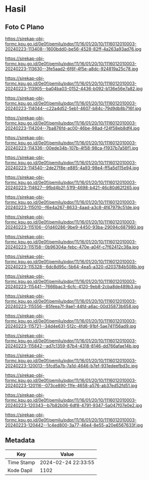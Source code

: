 # Hasil

## Foto C Plano

https://sirekap-obj-formc.kpu.go.id/0e0f/pemilu/pdpr/11/16/01/20/10/1116012010003-20240223-113408--1600bdd0-be56-4528-82ff-4a263a93ad76.jpg

https://sirekap-obj-formc.kpu.go.id/0e0f/pemilu/pdpr/11/16/01/20/10/1116012010003-20240223-113630--3fe5aad2-6f6f-4f5e-a8dc-924819a25c78.jpg

https://sirekap-obj-formc.kpu.go.id/0e0f/pemilu/pdpr/11/16/01/20/10/1116012010003-20240223-113905--ba04ba03-0152-4436-b092-b136e56e7a82.jpg

https://sirekap-obj-formc.kpu.go.id/0e0f/pemilu/pdpr/11/16/01/20/10/1116012010003-20240223-114044--c22a4d52-5eb1-4607-b84c-79d9db8b716f.jpg

https://sirekap-obj-formc.kpu.go.id/0e0f/pemilu/pdpr/11/16/01/20/10/1116012010003-20240223-114204--7ba876fd-ac00-46be-98ad-f24f58eb8df4.jpg

https://sirekap-obj-formc.kpu.go.id/0e0f/pemilu/pdpr/11/16/01/20/10/1116012010003-20240223-114336--00ede34b-107b-4f58-98ca-f1937b7a56f1.jpg

https://sirekap-obj-formc.kpu.go.id/0e0f/pemilu/pdpr/11/16/01/20/10/1116012010003-20240223-114540--2de27f8e-e885-4a93-98e4-ff5a5d115e94.jpg

https://sirekap-obj-formc.kpu.go.id/0e0f/pemilu/pdpr/11/16/01/20/10/1116012010003-20240223-114627--9fbd4b2f-51f9-4698-b421-46c80d62f265.jpg

https://sirekap-obj-formc.kpu.go.id/0e0f/pemilu/pdpr/11/16/01/20/10/1116012010003-20240223-115010--f6e4a267-8633-4aad-a3c8-4f47979c51de.jpg

https://sirekap-obj-formc.kpu.go.id/0e0f/pemilu/pdpr/11/16/01/20/10/1116012010003-20240223-115106--01d40286-9be9-4450-93ba-29094c687980.jpg

https://sirekap-obj-formc.kpu.go.id/0e0f/pemilu/pdpr/11/16/01/20/10/1116012010003-20240223-115158--0b96304a-febc-470e-a04f-c7f62412c38a.jpg

https://sirekap-obj-formc.kpu.go.id/0e0f/pemilu/pdpr/11/16/01/20/10/1116012010003-20240223-115328--6dc8d95c-5b64-4ea5-a320-d203784b508b.jpg

https://sirekap-obj-formc.kpu.go.id/0e0f/pemilu/pdpr/11/16/01/20/10/1116012010003-20240223-115441--7666bac3-6cfc-4120-9eb8-2cba8de489b3.jpg

https://sirekap-obj-formc.kpu.go.id/0e0f/pemilu/pdpr/11/16/01/20/10/1116012010003-20240223-115556--85feea7f-9ae1-44fd-a6ac-00d35873b658.jpg

https://sirekap-obj-formc.kpu.go.id/0e0f/pemilu/pdpr/11/16/01/20/10/1116012010003-20240223-115721--34d4e631-512c-4fd6-91bf-5ae741156ad9.jpg

https://sirekap-obj-formc.kpu.go.id/0e0f/pemilu/pdpr/11/16/01/20/10/1116012010003-20240223-115842--ad7c1359-87b4-4318-8146-dd766afae14b.jpg

https://sirekap-obj-formc.kpu.go.id/0e0f/pemilu/pdpr/11/16/01/20/10/1116012010003-20240223-120013--5fcd5a7b-7a1d-4646-b7ef-931edeefbd3c.jpg

https://sirekap-obj-formc.kpu.go.id/0e0f/pemilu/pdpr/11/16/01/20/10/1116012010003-20240223-120116--073ce890-11fe-4658-a576-ab37ed52fd51.jpg

https://sirekap-obj-formc.kpu.go.id/0e0f/pemilu/pdpr/11/16/01/20/10/1116012010003-20240223-120343--b7b82b06-6df8-4791-9347-5a047f07e0e2.jpg

https://sirekap-obj-formc.kpu.go.id/0e0f/pemilu/pdpr/11/16/01/20/10/1116012010003-20240223-120442--1c4ed800-3a77-46e4-8e55-a20e6567633f.jpg


## Metadata

| Key        | Value               |
| ---------- | ------------------- |
| Time Stamp | 2024-02-24 22:33:55 |
| Kode Dapil | 1102                |



